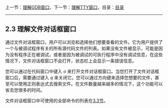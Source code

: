上一节：[理解GDB窗口](2.2.md)，下一节：[理解TTY窗口](2.4.md)，目录：[目录](SUMMARY.md)

----------

2.3 理解文件对话框窗口
----------------------

通过文件对话框窗口，用户可以浏览和选择他们想要查看的文件。它为用户提供了一个与被调试程序有关的所有源代码文件的列表。如果没有文件被显示，可能是因为没有程序正在被调试，或者是因为被调试的可执行程序中没有调试信息，在这些情况下，文件对话框窗口不会打开，状态栏上会显示一条错误信息。

您可以通过在代码窗口中键入 *o* 来打开文件对话框窗口。当您打开了文件对话框窗口后，需要通过键入 *q* 来关闭它。您可以通过方向键来选择您想要的文件，甚至可以使用正则表达式去搜索文件。在文件数量越来越多的情况下，这个功能可以省去您很多的时间。

文件对话框窗口中可使用的全部命令的列表在[3.3节](<3.3.md>)。

